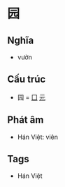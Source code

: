 # 园

## Nghĩa

* vườn

## Cấu trúc
* 园 = [囗](囗.md) [元](元.md)

## Phát âm

* Hán Việt: viên

## Tags
* Hán Việt

<script>window.HANZI_FIELD='园';</script>
